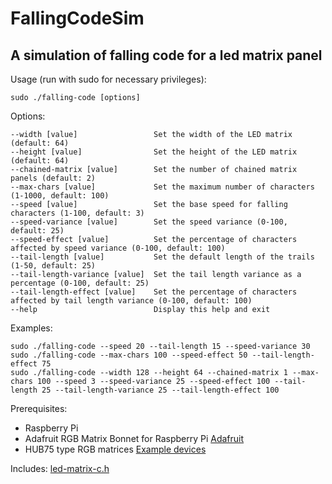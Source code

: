 # FallingCodeSim

## A simulation of falling code for a led matrix panel

Usage (run with sudo for necessary privileges):

    sudo ./falling-code [options]

Options:

    --width [value]                 Set the width of the LED matrix (default: 64)
    --height [value]                Set the height of the LED matrix (default: 64)
    --chained-matrix [value]        Set the number of chained matrix panels (default: 2)
    --max-chars [value]             Set the maximum number of characters (1-1000, default: 100)
    --speed [value]                 Set the base speed for falling characters (1-100, default: 3)
    --speed-variance [value]        Set the speed variance (0-100, default: 25)
    --speed-effect [value]          Set the percentage of characters affected by speed variance (0-100, default: 100)
    --tail-length [value]           Set the default length of the trails (1-50, default: 25)
    --tail-length-variance [value]  Set the tail length variance as a percentage (0-100, default: 25)
    --tail-length-effect [value]    Set the percentage of characters affected by tail length variance (0-100, default: 100)
    --help                          Display this help and exit

Examples:

    sudo ./falling-code --speed 20 --tail-length 15 --speed-variance 30
    sudo ./falling-code --max-chars 100 --speed-effect 50 --tail-length-effect 75
    sudo ./falling-code --width 128 --height 64 --chained-matrix 1 --max-chars 100 --speed 3 --speed-variance 25 --speed-effect 100 --tail-length 25 --tail-length-variance 25 --tail-length-effect 100

Prerequisites:

* Raspberry Pi
* Adafruit RGB Matrix Bonnet for Raspberry Pi [Adafruit](https://www.adafruit.com/product/3211)
* HUB75 type RGB matrices [Example devices](https://www.aliexpress.com/item/3256805021298783.html)

Includes: [led-matrix-c.h](https://github.com/hzeller/rpi-rgb-led-matrix)
